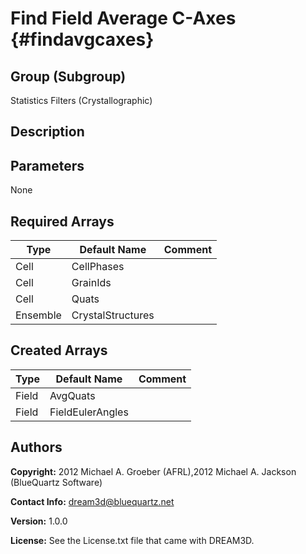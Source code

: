 Find Field Average C-Axes {#findavgcaxes}
======

## Group (Subgroup) ##
Statistics Filters (Crystallographic)

## Description ##

## Parameters ##
None

## Required Arrays ##

| Type | Default Name | Comment |
|------|--------------|---------|
| Cell | CellPhases |  |
| Cell | GrainIds |  |
| Cell | Quats |  |
| Ensemble | CrystalStructures |  |

## Created Arrays ##

| Type | Default Name | Comment |
|------|--------------|---------|
| Field | AvgQuats |  |
| Field | FieldEulerAngles |  |

## Authors ##

**Copyright:** 2012 Michael A. Groeber (AFRL),2012 Michael A. Jackson (BlueQuartz Software)

**Contact Info:** dream3d@bluequartz.net

**Version:** 1.0.0

**License:**  See the License.txt file that came with DREAM3D.



